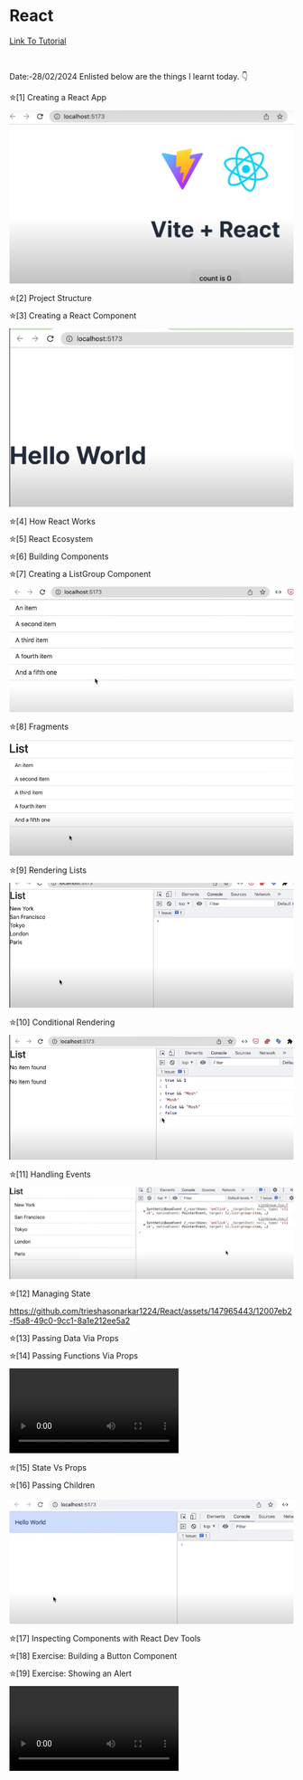 # React

<a href = "https://youtu.be/SqcY0GlETPk"> Link To Tutorial </a>

<br>

Date:-28/02/2024
Enlisted below are the things I learnt today. 👇
<br>

✮[1] Creating a React App
<br>

![alt text](<react app.png>)

✮[2] Project Structure
<br>

✮[3] Creating a React Component
<br>

![alt text](<creating a react component.png>)

✮[4] How React Works
<br>

✮[5] React Ecosystem
<br>

✮[6] Building Components
<br>

✮[7] Creating a ListGroup Component
<br>

![alt text](<creating a list group component.png>)

✮[8] Fragments
<br>

![alt text](Fragments.png)

✮[9] Rendering Lists
<br>

![alt text](<rendering list.png>)

✮[10] Conditional Rendering
<br>

![alt text](<conditional rendering.png>)

✮[11] Handling Events
<br>

![alt text](<handeling events.png>)

✮[12] Managing State
<br>

https://github.com/trieshasonarkar1224/React/assets/147965443/12007eb2-f5a8-49c0-9cc1-8a1e212ee5a2

✮[13] Passing Data Via Props
<br>

✮[14] Passing Functions Via Props
<br>

<video controls src="Passing Functions Via Props.mp4" title="Title"></video>

✮[15] State Vs Props
<br>

✮[16] Passing Children
<br>

![alt text](<passing children.png>)

✮[17] Inspecting Components with React Dev Tools 
<br>

✮[18] Exercise: Building a Button Component 
<br>

✮[19] Exercise: Showing an Alert

<video controls src="2024-03-01-13-45-40.mp4" title="Title"></video>

